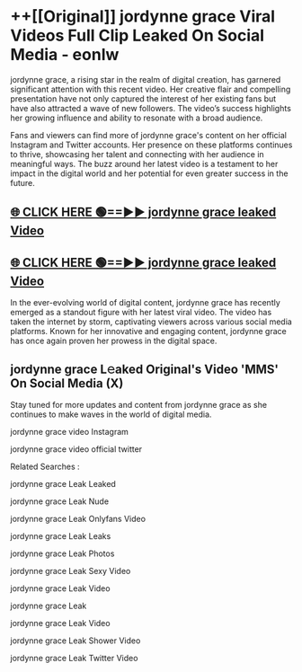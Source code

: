 # ++[[Original]] jordynne grace Viral Videos Full Clip Leaked On Social Media - eonlw<br>

jordynne grace, a rising star in the realm of digital creation, has garnered significant attention with this recent video. Her creative flair and compelling presentation have not only captured the interest of her existing fans but have also attracted a wave of new followers. The video’s success highlights her growing influence and ability to resonate with a broad audience.

Fans and viewers can find more of jordynne grace's content on her official Instagram and Twitter accounts. Her presence on these platforms continues to thrive, showcasing her talent and connecting with her audience in meaningful ways. The buzz around her latest video is a testament to her impact in the digital world and her potential for even greater success in the future.


## [🌐 CLICK HERE 🟢==►► jordynne grace leaked Video ](https://onlyclips.site?title=jordynne_grace&ref=git)

## [🌐 CLICK HERE 🟢==►► jordynne grace leaked Video ](https://onlyclips.site?title=jordynne_grace&ref=git)


In the ever-evolving world of digital content, jordynne grace has recently emerged as a standout figure with her latest viral video. The video has taken the internet by storm, captivating viewers across various social media platforms. Known for her innovative and engaging content, jordynne grace has once again proven her prowess in the digital space.



## jordynne grace L𝚎aked Original's Video 'MMS' On Social Media (X)


Stay tuned for more updates and content from jordynne grace as she continues to make waves in the world of digital media.

jordynne grace video Instagram

jordynne grace video official twitter


Related Searches :

jordynne grace Leak Leaked

jordynne grace Leak Nude

jordynne grace Leak Onlyfans Video

jordynne grace Leak Leaks

jordynne grace Leak Photos

jordynne grace Leak Sexy Video

jordynne grace Leak Video

jordynne grace Leak

jordynne grace Leak Video

jordynne grace Leak Shower Video

jordynne grace Leak Twitter Video

